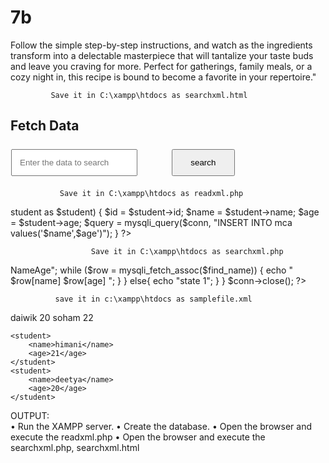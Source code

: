# 7b
 Follow the simple step-by-step instructions, and watch as the ingredients transform into a delectable masterpiece that will tantalize your taste buds and leave you craving for more. Perfect for gatherings, family meals, or a cozy night in, this recipe is bound to become a favorite in your repertoire."
<!-- Database connectivity-->
<?php 
    
    $dbname = "xml";
    $servername = "localhost";
    $username = "root";
    $password = "";
    
    $conn = mysqli_connect($servername,$username,$password,$dbname);
    if(!$conn) {
        echo "Sorry unable to connect to database ".mysqli_connect_error();
    }
?>
<!-- Database connectivity Ends-->

             Save it in C:\xampp\htdocs as searchxml.html

<?php include 'dbconnect.php'; ?>

<!DOCTYPE html>
<html>
<head>
    <title>XML Data Search</title>
    <!--  The styling goes here...  -->
    <style type="text/css">
        input {
            width: 40%;
            padding: 12px;
            margin: 7px 1px;
        }
        input[type=submit] {
            width: 20%;
            margin-left: 10%;
        }
    </style>
    <!--  End of styling  -->
</head>
<body>
<h2> Fetch Data</h2>
<form action="searchxml.php" method="POST">
    <input type="text" name="search" placeholder="Enter the data to search">
    <input type="submit" name="submit" value="search">
</form>
</body>
</html>

               Save it in C:\xampp\htdocs as readxml.php

<?php include 'dbconnect.php' ; ?>
<!-- XML Load File function-->
<?php
    
    $xml = simplexml_load_file('samplefile.xml');

    foreach ($xml->student as $student) {
        $id =  $student->id;
        $name =  $student->name;
        $age =  $student->age;
        $query = mysqli_query($conn, "INSERT INTO mca values('$name',$age')");
    }
?>
<!-- XML loadfile function Ends-->

                      Save it in C:\xampp\htdocs as searchxml.php
<?php include 'dbconnect.php' ; ?>
<?php   
if(isset($_POST['submit'])) {
        $key = isset($_POST['search'])?$_POST['search']:'';
        $find_name = mysqli_query($conn, "SELECT * FROM mca WHERE name LIKE '%$key%'");
        $count = mysqli_num_rows($find_name);

        if($count == 0) {
            echo "Sorry, No such name exist in the database..";
        } else if ($count==1){
            echo "<table border='1' width='500'><tr><th>Name</th><th>Age</th></tr>";
            while ($row = mysqli_fetch_assoc($find_name)) {
                echo "<tr>
                    <td>$row[name]</td>
                    <td>$row[age]</td>
                    </tr></table>";
            }           
        } else{
            echo "state 1";
        }
    }
$conn->close();
?>
              save it in c:\xampp\htdocs as samplefile.xml
<Students>
	<student>
		<name>daiwik</name>
		<age>20</age>
	</student>
	<student>
		<name>soham</name>
		<age>22</age>
	</student>
	
	<student>
		<name>himani</name>
		<age>21</age>
	</student>
	<student>
		<name>deetya</name>
		<age>20</age>
	</student>
	
</Students>

OUTPUT:              
•	Run the XAMPP server.
•	Create the database.
•	Open the browser and execute the readxml.php
•	Open the browser and execute the searchxml.php, searchxml.html

 

